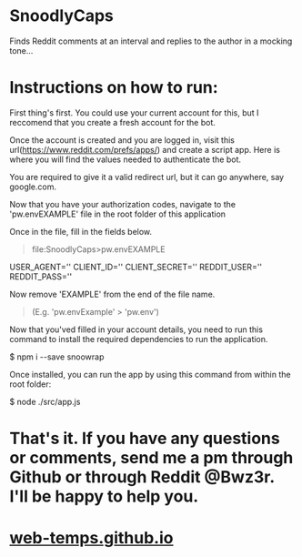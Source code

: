 # SnoodlyCaps
 Finds Reddit comments at an interval and replies to the author in a mocking tone...


# Instructions on how to run:

First thing's first. You could use your current account for this, but I reccomend that you create a fresh account for the bot.

Once the account is created and you are logged in, visit this url(https://www.reddit.com/prefs/apps/) and create a script app. Here is where you will find the values needed to authenticate the bot. 

You are required to give it a valid redirect url, but it can go anywhere, say google.com.

Now that you have your authorization codes, navigate to the 'pw.envEXAMPLE' file in the root folder of this application

Once in the file, fill in the fields below.

>file:SnoodlyCaps>pw.envEXAMPLE

USER_AGENT=''
CLIENT_ID=''
CLIENT_SECRET=''
REDDIT_USER=''
REDDIT_PASS=''


Now remove 'EXAMPLE' from the end of the file name.
> (E.g. 'pw.envExample' > 'pw.env')


Now that you'ved filled in your account details, you need to run this command to install the required dependencies to run the application.

$ npm i --save snoowrap

Once installed, you can run the app by using this command from within the root folder:

$ node ./src/app.js

# That's it. If you have any questions or comments, send me a pm through Github or through Reddit @Bwz3r. I'll be happy to help you.


# <a href="https://www.web-temps.github.io">web-temps.github.io</a>
